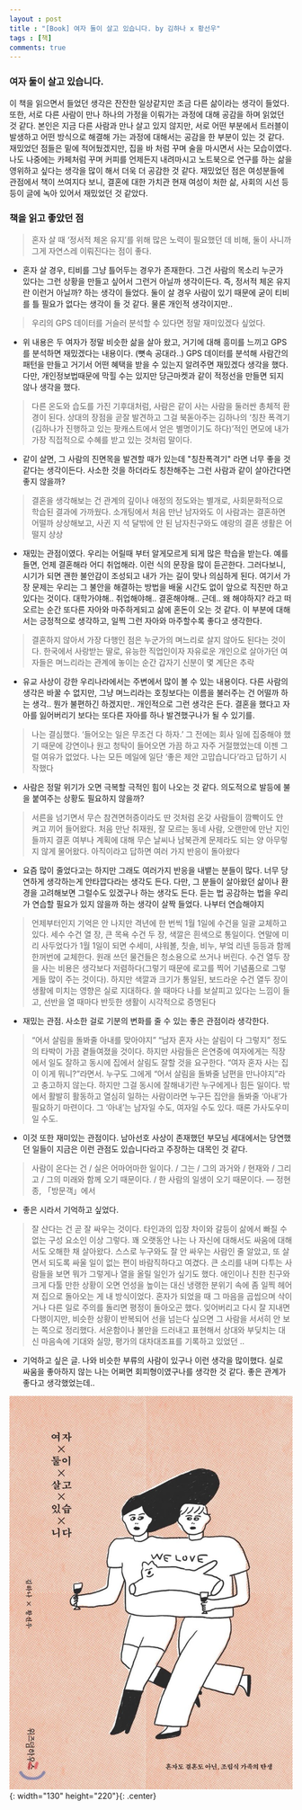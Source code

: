 ```yaml
---
layout : post
title : "[Book] 여자 둘이 살고 있습니다. by 김하나 x 황선우"
tags : [책]
comments: true
---
```


### 여자 둘이 살고 있습니다.
 이 책을 읽으면서 들었던 생각은 잔잔한 일상같지만 조금 다른 삶이라는 생각이 들었다. 또한, 서로 다른 사람이 만나 하나의 가정을 이뤄가는 과정에 대해 공감을 하며 읽었던 것 같다. 본인은 지금 다른 사람과 만나 살고 있지 않지만, 서로 어떤 부분에서 트러블이 발생하고 어떤 방식으로 해결해 가는 과정에 대해서는 공감을 한 부분이 있는 것 같다. 재밌었던 점들은 밑에 적어뒀겠지만, 집을 바 처럼 꾸며 술을 마시면서 사는 모습이였다. 나도 나중에는 카페처럼 꾸며 커피를 언제든지 내려마시고 노트북으로 연구를 하는 삶을 영위하고 싶다는 생각을 많이 해서 더욱 더 공감한 것 같다. 재밌었던 점은 여성분들에 관점에서 책이 쓰여지다 보니, 결혼에 대한 가치관 현재 여성이 처한 삶, 사회의 시선 등등이 글에 녹아 있어서 재밌었던 것 같았다.

### 책을 읽고 좋았던 점
> 혼자 살 때 ‘정서적 체온 유지’를 위해 많은 노력이 필요했던 데 비해, 둘이 사니까 그게 자연스레 이뤄진다는 점이 좋다.

- 혼자 살 경우, 티비를 그냥 틀어두는 경우가 존재한다. 그건 사람의 목소리 누군가 있다는 그런 상황을 만들고 싶어서 그런거 아닐까 생각이든다. 즉, 정서적 체온 유지란 이런거 아닐까? 하는 생각이 들었다. 둘이 살 경우 사람이 있기 때문에 굳이 티비를 틀 필요가 없다는 생각이 들 것 같다. 물론 개인적 생각이지만..

> 우리의 GPS 데이터를 거슬러 분석할 수 있다면 정말 재미있겠다 싶었다.

- 위 내용은 두 여자가 정말 비슷한 삶을 살아 왔고, 거기에 대해 흥미를 느끼고 GPS를 분석하면 재밌겠다는 내용이다. (뼛속 공대라..) GPS 데이터를 분석해 사람간의 패턴을 만들고 거기서 어떤 혜택을 받을 수 있는지 알려주면 재밌겠다 생각을 했다. 다만, 개인정보법때문에 막힐 수는 있지만 당근마켓과 같이 적정선을 만들면 되지 않나 생각을 했다.

> 다른 온도와 습도를 가진 기후대처럼, 사람은 같이 사는 사람을 둘러싼 총체적 환경이 된다. 상대의 장점을 곧잘 발견하고 그걸 북돋아주는 김하나의 ‘칭찬 폭격기(김하나가 진행하고 있는 팟캐스트에서 얻은 별명이기도 하다)’적인 면모에 내가 가장 직접적으로 수혜를 받고 있는 것처럼 말이다.

- 같이 살면, 그 사람의 진면목을 발견할 때가 있는데 "칭찬폭격기" 라면 너무 좋을 것 같다는 생각이든다. 사소한 것을 하더라도 칭찬해주는 그런 사람과 같이 살아간다면 좋지 않을까?

> 결혼을 생각해보는 건 관계의 깊이나 애정의 정도와는 별개로, 사회문화적으로 학습된 결과에 가까웠다. 소개팅에서 처음 만난 남자와도 이 사람과는 결혼하면 어떨까 상상해보고, 사귄 지 석 달밖에 안 된 남자친구와도 얘랑의 결혼 생활은 어떨지 상상

- 재밌는 관점이였다. 우리는 어릴때 부터 알게모르게 되게 많은 학습을 받는다. 예를들면, 언제 결혼해라 어디 취업해라. 이런 식의 문장을 많이 듣곤한다. 그러다보니, 시기가 되면 괜한 불안감이 조성되고 내가 가는 길이 맞나 의심하게 된다. 여기서 가장 문제는 우리는 그 불안을 해결하는 방법을 배울 시간도 없이 앞으로 직진만 하고 있다는 것이다. 대학가야해.. 취업해야해.. 결혼해야해.. 근데.. 왜 해야하지? 라고 떠오르는 순간 또다른 자아와 마주하게되고 삶에 혼돈이 오는 것 같다. 이 부분에 대해서는 긍정적으로 생각하고, 일찍 그런 자아와 마주할수록 좋다고 생각한다.

> 결혼하지 않아서 가장 다행인 점은 누군가의 며느리로 살지 않아도 된다는 것이다. 한국에서 사랑받는 딸로, 유능한 직업인이자 자유로운 개인으로 살아가던 여자들은 며느리라는 관계에 놓이는 순간 갑자기 신분이 몇 계단은 추락

- 유교 사상이 강한 우리나라에서는 주변에서 많이 볼 수 있는 내용이다. 다른 사람의 생각은 바꿀 수 없지만, 그냥 며느리라는 호칭보다는 이름을 불러주는 건 어떨까 하는 생각.. 뭔가 불편하긴 하겠지만.. 개인적으로 그런 생각은 든다. 결혼을 했다고 자아를 잃어버리기 보다는 또다른 자아를 하나 발견했구나가 될 수 있기를.

> 나는 결심했다. ‘들어오는 일은 무조건 다 하자.’ 그 전에는 회사 일에 집중해야 했기 때문에 강연이나 원고 청탁이 들어오면 가끔 하고 자주 거절했었는데 이젠 그럴 여유가 없었다. 나는 모든 메일에 일단 ‘좋은 제안 고맙습니다’라고 답하기 시작했다

- 사람은 정말 위기가 오면 극복할 극적인 힘이 나오는 것 같다. 의도적으로 발등에 불을 붙여주는 상황도 필요하지 않을까?

> 서른을 넘기면서 무슨 참견면허증이라도 딴 것처럼 온갖 사람들이 깜빡이도 안 켜고 끼어 들어왔다. 처음 만난 취재원, 잘 모르는 동네 사람, 오랜만에 만난 지인들까지 결혼 여부나 계획에 대해 무슨 날씨나 남북관계 문제라도 되는 양 아무렇지 않게 물어왔다. 아직이라고 답하면 여러 가지 반응이 돌아왔다

- 요즘 많이 줄었다고는 하지만 그래도 여러가지 반응을 내뱉는 분들이 많다. 너무 당연하게 생각하는게 안타깝다라는 생각도 든다. 다만, 그 분들이 살아왔던 삶이나 환경을 고려해보면 그럴수도 있겠구나 하는 생각도 든다. 듣는 법 공감하는 법을 우리가 연습할 필요가 있지 않을까 하는 생각이 살짝 들었다. 나부터 연습해야지

> 언제부터인지 기억은 안 나지만 격년에 한 번씩 1월 1일에 수건을 일괄 교체하고 있다. 세수 수건 열 장, 큰 목욕 수건 두 장, 색깔은 흰색으로 통일이다. 연말에 미리 사두었다가 1월 1일이 되면 수세미, 샤워볼, 칫솔, 비누, 부엌 리넨 등등과 함께 한꺼번에 교체한다. 원래 쓰던 물건들은 청소용으로 쓰거나 버린다. 수건 열두 장을 사는 비용은 생각보다 저렴하다(그렇기 때문에 로고를 찍어 기념품으로 그렇게들 많이 주는 것이다). 하지만 색깔과 크기가 통일된, 보드라운 수건 열두 장이 생활에 미치는 영향은 실로 지대하다. 쓸 때마다 나를 보살피고 있다는 느낌이 들고, 선반을 열 때마다 반듯한 생활이 시각적으로 증명된다

- 재밌는 관점. 사소한 걸로 기분의 변화를 줄 수 있는 좋은 관점이라 생각한다.

> “어서 살림을 돌봐줄 아내를 맞아야지” “남자 혼자 사는 살림이 다 그렇지” 정도의 타박이 가끔 곁들여졌을 것이다. 하지만 사람들은 은연중에 여자에게는 직장에서 일도 잘하고 동시에 집에서 살림도 잘할 것을 요구한다. “여자 혼자 사는 집이 이게 뭐니?”라면서. 누구도 그에게 “어서 살림을 돌봐줄 남편을 만나야지”라고 충고하지 않는다. 하지만 그걸 동시에 잘해내기란 누구에게나 힘든 일이다. 밖에서 활발히 활동하고 열심히 일하는 사람이라면 누구든 집안을 돌봐줄 ‘아내’가 필요하기 마련이다. 그 ‘아내’는 남자일 수도, 여자일 수도 있다. 때론 가사도우미일 수도.

- 이것 또한 재미있는 관점이다. 남아선호 사상이 존재했던 부모님 세대에서는 당연했던 일들이 지금은 이런 관점도 있습니다라고 주장하는 대목인 것 같다. 

> 사람이 온다는 건 / 실은 어마어마한 일이다. / 그는 / 그의 과거와 / 현재와 / 그리고 / 그의 미래와 함께 오기 때문이다. / 한 사람의 일생이 오기 때문이다. — 정현종, 「방문객」에서

- 좋은 시라서 기억하고 싶었다.

> 잘 산다는 건 곧 잘 싸우는 것이다. 타인과의 입장 차이와 갈등이 삶에서 빠질 수 없는 구성 요소인 이상 그렇다. 꽤 오랫동안 나는 나 자신에 대해서도 싸움에 대해서도 오해한 채 살아왔다. 스스로 누구와도 잘 안 싸우는 사람인 줄 알았고, 또 살면서 되도록 싸울 일이 없는 편이 바람직하다고 여겼다. 큰 소리를 내며 다투는 사람들을 보면 뭐가 그렇게나 열을 올릴 일인가 싶기도 했다. 애인이나 친한 친구와 크게 다툴 만한 상황이 오면 언성을 높이는 대신 냉랭한 분위기 속에 좀 일찍 헤어져 집으로 돌아오는 게 내 방식이었다. 혼자가 되었을 때 그 마음을 곱씹으며 삭이거나 다른 일로 주의를 돌리면 평정이 돌아오곤 했다. 잊어버리고 다시 잘 지내면 다행이지만, 비슷한 상황이 반복되어 선을 넘는다 싶으면 그 사람을 서서히 안 보는 쪽으로 정리했다. 서운함이나 불만을 드러내고 표현해서 상대와 부딪치는 대신 마음속에 기대와 실망, 평가의 대차대조표를 기록하고 있었던 
.. 

- 기억하고 싶은 글. 나와 비슷한 부류의 사람이 있구나 이런 생각을 많이했다. 실로 싸움을 좋아하지 않는 나는 어쩌면 회피형이였구나를 생각한 것 같다. 좋은 관계가 좋다고 생각했었는데.. 

![여자 둘이 살고있습니다](../images/book-15.jpeg){: width="130" height="220"}{: .center}
